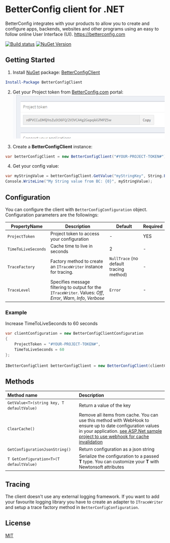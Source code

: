 
# BetterConfig client for .NET
BetterConfig integrates with your products to allow you to create and configure apps, backends, websites and other programs using an easy to follow online User Interface (UI).
https://betterconfig.com  

[![Build status](https://ci.appveyor.com/api/projects/status/lbvu9ttawoioaprg?svg=true)](https://ci.appveyor.com/project/BetterConfig/betterconfigclient-dotnet) [![NuGet Version](https://buildstats.info/nuget/BetterConfigClient)](https://www.nuget.org/packages/BetterConfigClient/)
## Getting Started

 1. Install [NuGet](http://docs.nuget.org/docs/start-here/using-the-package-manager-console) package: [BetterConfigClient](https://www.nuget.org/packages/BetterConfigClient)
 ```PowerShell
 Install-Package BetterConfigClient
 ```
 2. Get your Project token from [BetterConfig.com](https://betterconfig.com) portal:
![YourConnectionUrl](https://raw.githubusercontent.com/BetterConfig/BetterConfigClient-dotnet/master/media/readme01.png  "YourProjectToken")

 3. Create a **BetterConfigClient** instance:
```c#
var betterConfigClient = new BetterConfigClient("#YOUR-PROJECT-TOKEN#");
```
 4. Get your config value:
```c#
var myStringValue = betterConfigClient.GetValue("myStringKey", String.Empty);
Console.WriteLine("My String value from BC: {0}", myStringValue);
```
## Configuration
You can configure the client with ```BetterConfigConfiguration``` object.
Configuration parameters are the followings:

| PropertyName        | Description           | Default  | Required |
| --- | --- | --- | --- |
| ```ProjectToken```      | Project token to access your configuration  | - | YES |
| ```TimeToLiveSeconds```      | Cache time to live in seconds      |   2 | - |
| ```TraceFactory``` | Factory method to create an `ITraceWriter` instance for tracing.        | `NullTrace` (no default tracing method) | - |
| ```TraceLevel```      | Specifies message filtering to output for the ```ITraceWriter```. Values: *Off*, *Error*, *Warn*, *Info*, *Verbose*      |   ```Error``` | - |

### Example
Increase TimeToLiveSeconds to 60 seconds
``` c#
var clientConfiguration = new BetterConfigClientConfiguration
{
	ProjectToken = "#YOUR-PROJECT-TOKEN#",
	TimeToLiveSeconds = 60
};

IBetterConfigClient betterConfigClient = new BetterConfigClient(clientConfiguration);
```
## Methods

| Method name        | Description           |
| :------- | :--- |
| ``` GetValue<T>(string key, T defaultValue) ``` | Return a value of the key |
| ``` ClearCache() ``` | Remove all items from cache. You can use this method with WebHook to ensure up to date configuration values in your application. [see ASP.Net sample project to use webhook for cache invalidation](https://github.com/BetterConfig/BetterConfigClient-dotnet/blob/master/samples/ASP.NETCore/WebApplication/Controllers/BackdoorController.cs) |
| ``` GetConfigurationJsonString() ``` | Return configuration as a json string |
| ``` T GetConfiguration<T>(T defaultValue) ``` | Serialize the configuration to a passed **T** type. You can customize your **T** with Newtonsoft attributes |

## Tracing
The client doesn't use any external logging framework. If you want to add your favourite logging library you have to create an adapter to ` ITraceWriter ` and setup a trace factory method in ` BetterConfigConfiguration `.

## License
[MIT](https://raw.githubusercontent.com/BetterConfig/BetterConfigClient-dotnet/master/LICENSE)
